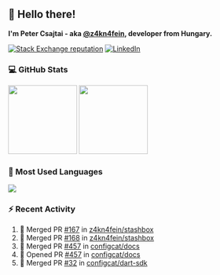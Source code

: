 ## 👋 Hello there!

**I'm Peter Csajtai - aka [@z4kn4fein](https://github.com/z4kn4fein), developer from Hungary.**

[![Stack Exchange reputation](https://img.shields.io/stackexchange/stackoverflow/r/8700582?color=orange&label=reputation&logo=stackoverflow&style=for-the-badge)](https://stackoverflow.com/users/8700582)
[![LinkedIn](https://img.shields.io/badge/linkedin-%230077B5.svg?style=for-the-badge&logo=linkedin&logoColor=white)](https://www.linkedin.com/in/csajtai-p%C3%A9ter-45395341/)

### 💻 GitHub Stats

<div>
  <img height="140px" src="https://github-readme-stats-pcsajtai.vercel.app/api?username=z4kn4fein&show_icons=true&hide_border=true&count_private=true&custom_title=Stats&theme=dracula&line_height=24&hide_title=true">
  <img height="140px" src="https://streak-stats.demolab.com?user=z4kn4fein&theme=dracula&hide_border=true">
  
</div>

### :toolbox: Most Used Languages

<img src="https://github-readme-stats-pcsajtai.vercel.app/api/top-langs/?username=z4kn4fein&theme=dracula&hide_border=true&layout=compact&langs_count=8&hide_title=true">

### :zap: Recent Activity

<!--START_SECTION:activity-->
1. 🎉 Merged PR [#167](https://github.com/z4kn4fein/stashbox/pull/167) in [z4kn4fein/stashbox](https://github.com/z4kn4fein/stashbox)
2. 🎉 Merged PR [#168](https://github.com/z4kn4fein/stashbox/pull/168) in [z4kn4fein/stashbox](https://github.com/z4kn4fein/stashbox)
3. 🎉 Merged PR [#457](https://github.com/configcat/docs/pull/457) in [configcat/docs](https://github.com/configcat/docs)
4. 💪 Opened PR [#457](https://github.com/configcat/docs/pull/457) in [configcat/docs](https://github.com/configcat/docs)
5. 🎉 Merged PR [#32](https://github.com/configcat/dart-sdk/pull/32) in [configcat/dart-sdk](https://github.com/configcat/dart-sdk)
<!--END_SECTION:activity-->
